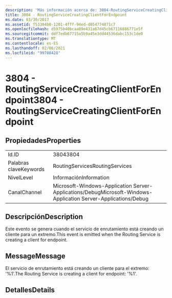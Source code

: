 ```yaml
---
description: 'Más información acerca de: 3804-RoutingServiceCreatingClientForEndpoint'
title: 3804 - RoutingServiceCreatingClientForEndpoint
ms.date: 03/30/2017
ms.assetid: f53304b0-1201-4fff-94ed-d054774871c7
ms.openlocfilehash: d5975b40bcaa89e431a67d45cb67116886771e5f
ms.sourcegitcommit: ddf7edb67715a5b9a45e3dd44536dabc153c1de0
ms.translationtype: MT
ms.contentlocale: es-ES
ms.lasthandoff: 02/06/2021
ms.locfileid: "99788428"
---
```

# <a name="3804---routingservicecreatingclientforendpoint"></a><span data-ttu-id="b55f9-103">3804 - RoutingServiceCreatingClientForEndpoint</span><span class="sxs-lookup"><span data-stu-id="b55f9-103">3804 - RoutingServiceCreatingClientForEndpoint</span></span>

## <a name="properties"></a><span data-ttu-id="b55f9-104">Propiedades</span><span class="sxs-lookup"><span data-stu-id="b55f9-104">Properties</span></span>  
  
|||  
|-|-|  
|<span data-ttu-id="b55f9-105">Id.</span><span class="sxs-lookup"><span data-stu-id="b55f9-105">ID</span></span>|<span data-ttu-id="b55f9-106">3804</span><span class="sxs-lookup"><span data-stu-id="b55f9-106">3804</span></span>|  
|<span data-ttu-id="b55f9-107">Palabras clave</span><span class="sxs-lookup"><span data-stu-id="b55f9-107">Keywords</span></span>|<span data-ttu-id="b55f9-108">RoutingServices</span><span class="sxs-lookup"><span data-stu-id="b55f9-108">RoutingServices</span></span>|  
|<span data-ttu-id="b55f9-109">Nivel</span><span class="sxs-lookup"><span data-stu-id="b55f9-109">Level</span></span>|<span data-ttu-id="b55f9-110">Información</span><span class="sxs-lookup"><span data-stu-id="b55f9-110">Information</span></span>|  
|<span data-ttu-id="b55f9-111">Canal</span><span class="sxs-lookup"><span data-stu-id="b55f9-111">Channel</span></span>|<span data-ttu-id="b55f9-112">Microsoft-Windows-Application Server-Applications/Debug</span><span class="sxs-lookup"><span data-stu-id="b55f9-112">Microsoft-Windows-Application Server-Applications/Debug</span></span>|  
  
## <a name="description"></a><span data-ttu-id="b55f9-113">Descripción</span><span class="sxs-lookup"><span data-stu-id="b55f9-113">Description</span></span>  

 <span data-ttu-id="b55f9-114">Este evento se genera cuando el servicio de enrutamiento está creando un cliente para un extremo.</span><span class="sxs-lookup"><span data-stu-id="b55f9-114">This event is emitted when the Routing Service is creating a client for endpoint.</span></span>  
  
## <a name="message"></a><span data-ttu-id="b55f9-115">Message</span><span class="sxs-lookup"><span data-stu-id="b55f9-115">Message</span></span>  

 <span data-ttu-id="b55f9-116">El servicio de enrutamiento está creando un cliente para el extremo: '%1'.</span><span class="sxs-lookup"><span data-stu-id="b55f9-116">The Routing Service is creating a client for endpoint: '%1'.</span></span>  
  
## <a name="details"></a><span data-ttu-id="b55f9-117">Detalles</span><span class="sxs-lookup"><span data-stu-id="b55f9-117">Details</span></span>
